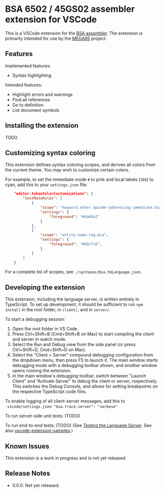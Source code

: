 # BSA 6502 / 45GS02 assembler extension for VSCode

This is a VSCode extension for the [BSA
assembler](https://github.com/Edilbert/BSA). The extension is primarily
intended for use by the [MEGA65](https://mega65.org/) project.

## Features

Implemented features:

* Syntax highlighting

Intended features:

* Highlight errors and warnings
* Find all references
* Go to definition
* List document symbols

## Installing the extension

TODO

## Customizing syntax coloring

This extension defines syntax coloring scopes, and derives all colors from the current theme. You may wish to customize certain colors.

For example, to set the immediate mode `#` to pink and local labels (`10$`) to cyan, add this to your `settings.json` file:

```json
    "editor.tokenColorCustomizations": {
        "textMateRules": [
            {
                "scope": "keyword.other.opcode-addressing-immediate.bsa",
                "settings": {
                    "foreground": "#da69a2"
                }
            },
            {
                "scope": "entity.name.tag.bsa",
                "settings": {
                    "foreground": "#69c7c0",
                }
            }
        ]
    }
```

For a complete list of scopes, see `./syntaxes/bsa.tmLanguage.json`.

## Developing the extension

This extension, including the language server, is written entirely in TypeScript. To set up development, it should be sufficient to run `npm install` in the root folder, in `client/`, and in `server/`.

To start a debugging session:

1. Open the root folder in VS Code.
2. Press Ctrl+Shift+B (Cmd+Shift+B on Mac) to start compiling the client and server in watch mode.
3. Select the Run and Debug view from the side panel (or press Ctrl+Shift+D, Cmd+Shift+D on Mac).
4. Select the "Client + Server" compound debugging configuration from the dropdown menu, then press F5 to launch it. The main window starts debugging mode with a debugging toolbar shown, and another window opens running the extension.
5. In the main window's debugging toolbar, switch between "Launch Client" and "Activate Server" to debug the client or server, respectively. This switches the Debug Console, and allows for setting breakpoints on the respective TypeScript code files.

To enable logging of all client-server messages, add this to `.vscode/settings.json`: `"bsa.trace.server": "verbose"`

To run server-side unit tests: (TODO)

To run end-to-end tests: (TODO) (See [Testing the Language Server](https://code.visualstudio.com/api/language-extensions/language-server-extension-guide#testing-the-language-server). See also [vscode-extension-samples](https://github.com/microsoft/vscode-extension-samples/).)

## Known Issues

This extension is a work in progress and is not yet released.

## Release Notes

* 0.0.0: Not yet released.
